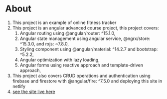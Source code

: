 # About

1. This project is an example of online fitness tracker
2. This project is an angular advanced course project, this project covers: 
    1. Angular routing using @angular/router: ^15.1.0,
    2. Angular state management using angular service, @ngrx/store: ^15.3.0, and rxjs: ~7.8.0,
    3. Styling component using @angular/material: ^14.2.7 and bootstrap: ^5.2.2,
    4. Angular optimization with lazy loading,
    5. Angular forms using reactive approach and template-driven approach,
3. This project also covers CRUD operations and authentication using firebase and firestore with @angular/fire: ^7.5.0 and deploying this site in netlify 
4. [see the site live here](https://admirable-haupia-9e5226.netlify.app/training)